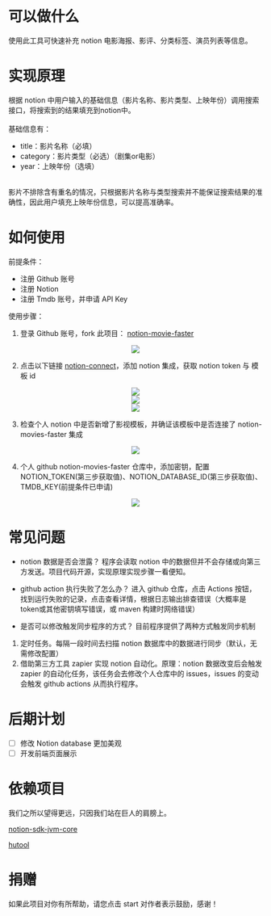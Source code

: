 # 可以做什么

使用此工具可快速补充 notion 电影海报、影评、分类标签、演员列表等信息。

# 实现原理

根据 notion 中用户输入的基础信息（影片名称、影片类型、上映年份）调用搜索接口，将搜索到的结果填充到notion中。
<br/>
<br/>
基础信息有：<br/>

- title：影片名称（必填）<br/>
- category：影片类型（必选）（剧集or电影）<br/>
- year：上映年份（选填）<br/>

<br/>
影片不排除含有重名的情况，只根据影片名称与类型搜索并不能保证搜索结果的准确性，因此用户填充上映年份信息，可以提高准确率。

# 如何使用

前提条件：

- 注册 Github 账号
- 注册 Notion
- 注册 Tmdb 账号，并申请 API Key

使用步骤：

1. 登录 Github 账号，fork 此项目： [notion-movie-faster](https://github.com/youzhajun/notion-movie-faster)

<div align="center">
    <img src=./asset/github-fork-tip-01.png/>
</div>

2. 点击以下链接 [notion-connect](https://api.notion.com/v1/oauth/authorize?client_id=01db2a25-2fc0-4b06-a396-88798313d0b3&response_type=code&owner=user&redirect_uri=https%3A%2F%2Fnotion-token.youzhajun.top)，添加 notion 集成，获取 notion token 与 模板 id

<div align="center">
    <img src="asset/notion-connect-tip-01.png">
</div>

<div align="center">
    <img src="asset/notion-connect-tip-02.png">
</div>

<div align="center">
    <img src="asset/notion-connect-tip-03.png">
</div>

3. 检查个人 notion 中是否新增了影视模板，并确证该模板中是否连接了 notion-movies-faster 集成

<div align="center">
    <img src="asset/notion-connect-tip-04.png">
</div>

4. 个人 github notion-movies-faster 仓库中，添加密钥，配置 NOTION_TOKEN(第三步获取值)、NOTION_DATABASE_ID(第三步获取值)、TMDB_KEY(前提条件已申请)

<div align="center">
    <img src=./asset/github-secret-tip-01.png/>
</div>




# 常见问题

- notion 数据是否会泄露？
程序会读取 notion 中的数据但并不会存储或向第三方发送。项目代码开源，实现原理实现步骤一看便知。

- github action 执行失败了怎么办？
进入 github 仓库，点击 Actions 按钮，找到运行失败的记录，点击查看详情，根据日志输出排查错误（大概率是token或其他密钥填写错误，或 maven 构建时网络错误）

- 是否可以修改触发同步程序的方式？
目前程序提供了两种方式触发同步机制
1. 定时任务。每隔一段时间去扫描 notion 数据库中的数据进行同步（默认，无需修改配置）
2. 借助第三方工具 zapier 实现 notion 自动化。原理：notion 数据改变后会触发 zapier 的自动化任务，该任务会去修改个人仓库中的 issues，issues 的变动会触发 github actions 从而执行程序。



# 后期计划

- [ ] 修改 Notion database 更加美观
- [ ] 开发前端页面展示

# 依赖项目

我们之所以望得更远，只因我们站在巨人的肩膀上。

[notion-sdk-jvm-core](https://github.com/seratch/notion-sdk-jvm)

[hutool](https://doc.hutool.cn/pages/index/)

# 捐赠
如果此项目对你有所帮助，请您点击 start 对作者表示鼓励，感谢！


